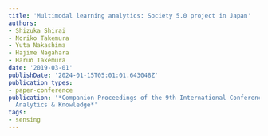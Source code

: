 ```yaml
---
title: 'Multimodal learning analytics: Society 5.0 project in Japan'
authors:
- Shizuka Shirai
- Noriko Takemura
- Yuta Nakashima
- Hajime Nagahara
- Haruo Takemura
date: '2019-03-01'
publishDate: '2024-01-15T05:01:01.643048Z'
publication_types:
- paper-conference
publication: '*Companion Proceedings of the 9th International Conference on Learning
  Analytics & Knowledge*'
tags:
- sensing
---
```

